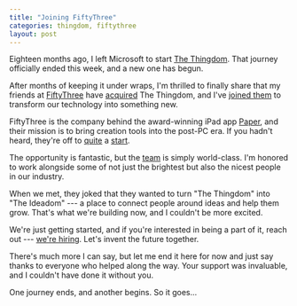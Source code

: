 ```yaml
---
title: "Joining FiftyThree"
categories: thingdom, fiftythree
layout: post
---
```


Eighteen months ago, I left Microsoft to start [The Thingdom][thingdom].
That journey officially ended this week, and a new one has begun.

[thingdom]: http://www.thethingdom.com/

After months of keeping it under wraps, I'm thrilled to finally share that my
friends at [FiftyThree][] have [acquired][] The Thingdom, and I've [joined
them][] to transform our technology into something new.

[FiftyThree]: http://www.fiftythree.com/
[acquired]: http://blog.thethingdom.com/joining-fiftythree/
[joined them]: http://blog.fiftythree.com/

<!-- TODO update FiftyThree blog link above to reference actual post -->

FiftyThree is the company behind the award-winning iPad app [Paper][], and
their mission is to bring creation tools into the post-PC era. If you hadn't
heard, they're off to [quite][downloads] a [start][ada].

[Paper]: http://www.fiftythree.com/paper
[downloads]: http://blog.fiftythree.com/post/20910947821/thank-you
[ada]: http://blog.fiftythree.com/post/24916653139/apple-design-award

The opportunity is fantastic, but the [team][] is simply world-class. I'm
honored to work alongside some of not just the brightest but also the nicest
people in our industry.

[team]: http://www.fiftythree.com/about

When we met, they joked that they wanted to turn "The Thingdom" into "The
Ideadom" --- a place to connect people around ideas and help them grow.
That's what we're building now, and I couldn't be more excited.

We're just getting started, and if you're interested in being a part of it,
reach out --- [we're hiring][jobs]. Let's invent the future together.

[jobs]: http://www.fiftythree.com/jobs

There's much more I can say, but let me end it here for now and just say
thanks to everyone who helped along the way. Your support was invaluable, and
I couldn't have done it without you.

One journey ends, and another begins. So it goes...
